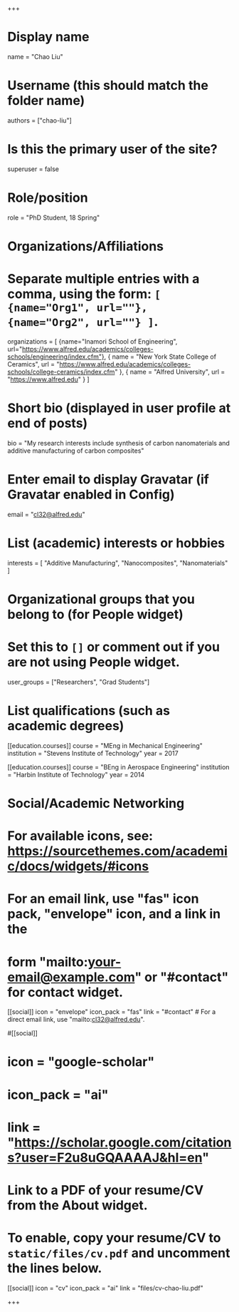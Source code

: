 +++
# Display name
name = "Chao Liu"

# Username (this should match the folder name)
authors = ["chao-liu"]

# Is this the primary user of the site?
superuser = false

# Role/position
role = "PhD Student, 18 Spring"

# Organizations/Affiliations
#   Separate multiple entries with a comma, using the form: `[ {name="Org1", url=""}, {name="Org2", url=""} ]`.
organizations = [ {name="Inamori School of Engineering", url="https://www.alfred.edu/academics/colleges-schools/engineering/index.cfm"}, { name = "New York State College of Ceramics", url = "https://www.alfred.edu/academics/colleges-schools/college-ceramics/index.cfm" }, { name = "Alfred University", url = "https://www.alfred.edu" }  ]

# Short bio (displayed in user profile at end of posts)
bio = "My research interests include synthesis of carbon nanomaterials and additive manufacturing of carbon composites"

# Enter email to display Gravatar (if Gravatar enabled in Config)
email = "cl32@alfred.edu"

# List (academic) interests or hobbies
interests = [
  "Additive Manufacturing",
  "Nanocomposites",
  "Nanomaterials"
]

# Organizational groups that you belong to (for People widget)
#   Set this to `[]` or comment out if you are not using People widget.
user_groups = ["Researchers", "Grad Students"]

# List qualifications (such as academic degrees)
[[education.courses]]
  course = "MEng in Mechanical Engineering"
  institution = "Stevens Institute of Technology"
  year = 2017

[[education.courses]]
  course = "BEng in Aerospace Engineering"
  institution = "Harbin Institute of Technology"
  year = 2014

  
# Social/Academic Networking
# For available icons, see: https://sourcethemes.com/academic/docs/widgets/#icons
#   For an email link, use "fas" icon pack, "envelope" icon, and a link in the
#   form "mailto:your-email@example.com" or "#contact" for contact widget.

[[social]]
  icon = "envelope"
  icon_pack = "fas"
  link = "#contact"  # For a direct email link, use "mailto:cl32@alfred.edu".

  
#[[social]]
#  icon = "google-scholar"
#  icon_pack = "ai"
#  link = "https://scholar.google.com/citations?user=F2u8uGQAAAAJ&hl=en"



# Link to a PDF of your resume/CV from the About widget.
# To enable, copy your resume/CV to `static/files/cv.pdf` and uncomment the lines below.
 [[social]]
   icon = "cv"
   icon_pack = "ai"
   link = "files/cv-chao-liu.pdf"

+++




